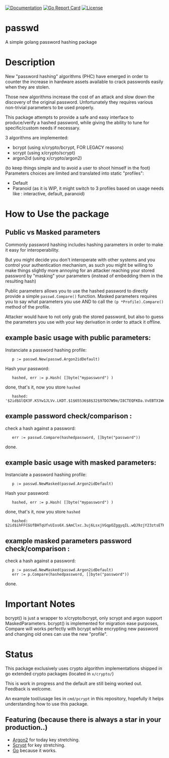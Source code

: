 [![Documentation](https://godoc.org/github.com/unix4fun/passwd?status.svg)](http://godoc.org/github.com/unix4fun/passwd)
[![Go Report Card](https://goreportcard.com/badge/github.com/unix4fun/passwd)](https://goreportcard.com/report/github.com/unix4fun/passwd)
[![License](https://img.shields.io/badge/License-BSD%203--Clause-blue.svg)](https://opensource.org/licenses/BSD-3-Clause)

# passwd
A simple golang password hashing package

# Description

New "password hashing" algorithms (PHC) have emerged in order to counter the increase in hardware assets
available to crack passwords easily when they are stolen.

Those new algorithms increase the cost of an attack and slow down the discovery of the original password.
Unfortunately they requires various non-trivial parameters to be used properly.

This package attempts to provide a safe and easy interface to produce/verify a hashed password,
while giving the ability to tune for specific/custom needs if necessary.

3 algorithms are implemented:

- bcrypt (using x/crypto/bcrypt, FOR LEGACY reasons)
- scrypt (using x/crypto/scrypt)
- argon2id (using x/crypto/argon2)

(to keep things simple and to avoid a user to shoot himself in the foot)
Parameters choices are limited and translated into static "profiles":
- Default
- Paranoid
(as it is WIP, it might switch to 3 profiles based on usage needs like : interactive, default, paranoid)

# How to Use the package

## Public vs Masked parameters

Commonly password hashing includes hashing parameters in order to make it easy for interoperability.

But you might decide you don't interoperate with other systems and you control your authentication mechanism,
as such you might be willing to make things slightly more annoying for an attacker reaching your stored password 
by "masking" your parameters (instead of embedding them in the resulting hash)

Public parameters allows you to use the hashed password to directly provide a simple ```passwd.Compare()``` function.
Masked parameters requires you to say what parameters you use AND to call the ```(p *Profile).Compare()``` method 
of the profile.

Attacker would have to not only grab the stored password, but also to guess the parameters you use
with your key derivation in order to attack it offline.

## example basic usage with public parameters:

Instanciate a password hashing profile:
```
   p := passwd.New(passwd.Argon2idDefault)
````

Hash your password:
```
   hashed, err := p.Hash( []byte("mypassword") )
```

done, that's it, now you store `hashed`
```
   hashed: '$2id$GlQX3F.KSYw1JLVv.LKDT.$1$65536$8$32$97DO7W9m/I8CTEQFKDa.VvEBTX1WepVv4qaWlt0OqH6'
```


## example password check/comparison :

check a hash against a password:
```
   err := passwd.Compare(hashedpassword, []byte("password"))
```

done.


## example basic usage with masked parameters:

Instanciate a password hashing profile:
```
   p := passwd.NewMasked(passwd.Argon2idDefault)
````

Hash your password:
```
   hashed, err := p.Hash( []byte("mypassword") )
```

done, that's it, now you store `hashed`
```
   hashed: $2id$ihFFCGUfBHTqUfvUIos6X.$AmClxc.3uj6LsxjVGqpOZggyqIL.wQJ9zjY23ztsETK
```


## example masked parameters password check/comparison :

check a hash against a password:
```
   p := passwd.NewMasked(passwd.Argon2idDefault)
   err := p.Compare(hashedpassword, []byte("password"))
```

done.

# Important Notes

bcrypt() is just a wrapper to x/crypto/bcrypt, only scrypt and argon support MaskedParameters.
bcrypt() is implemented for migration ease purposes, Compare will works perfectly with bcrypt 
while encrypting new password and changing old ones can use the new "profile".

# Status

This package exclusively uses crypto algorithm implementations shipped in go extended crypto packages (located in ```x/crypto/```)

This is work in progress and the default are still being worked out.
Feedback is welcome.

An example tool/usage lies in ```cmd/pcrypt``` in this repository, hopefully it helps understanding how to use this package.

## Featuring (because there is always a star in your production..)

* [Argon2](https://en.wikipedia.org/wiki/Argon2) for today key stretching.
* [Scrypt](http://en.wikipedia.org/wiki/Scrypt) for key stretching.
* [Go](http://golang.org) because it works.
